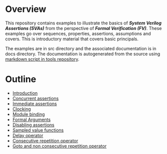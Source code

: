 # Overview
This repository contains examples to illustrate the basics of **_System Verilog Assertions (SVAs)_** 
from the perspective of **_Formal Verification (FV)_**. These examples go over sequences, properties,
assertions, assumptions and covers. This is introductory material that covers basic principals.

The examples are in src directory and the associated documentation is in docs directory. The
documentation is autogenerated from the source using [markdown script in tools repository](https://github.com/openformal/tools/tree/master/markdown).

# Outline
* [Introduction](https://github.com/openformal/sva_basics/blob/master/testbench/docs/intro_tb.md)
* [Concurrent assertions](https://github.com/openformal/sva_basics/blob/master/testbench/docs/concurrent_assertions_tb.md)
* [Immediate assertions](https://github.com/openformal/sva_basics/blob/master/testbench/docs/immediate_assertions_tb.md)
* [Clocking](https://github.com/openformal/sva_basics/blob/master/testbench/docs/clocking_tb.md)
* [Module binding](https://github.com/openformal/sva_basics/blob/master/testbench/docs/bind_tb.md)
* [Formal Arguments](https://github.com/openformal/sva_basics/blob/master/testbench/docs/arguments_tb.md)
* [Disabling assertions](https://github.com/openformal/sva_basics/blob/master/testbench/docs/disable_tb.md)
* [Sampled value functions](https://github.com/openformal/sva_basics/blob/master/testbench/docs/sampled_value_functions_tb.md)
* [Delay operator](https://github.com/openformal/sva_basics/blob/master/testbench/docs/delay_operator_tb.md)
* [Consecutive repetition operator](https://github.com/openformal/sva_basics/blob/master/testbench/docs/cons_rep_operator_tb.md)
* [Goto and non consecutive repetition operator](https://github.com/openformal/sva_basics/blob/master/testbench/docs/goto_and_non_cons_rep_operator_tb.md)
